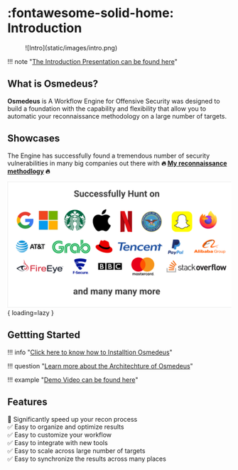 # :fontawesome-solid-home: Introduction

<figure markdown> 
  ![Intro](static/images/intro.png)
</figure>

!!! note "[The Introduction Presentation can be found here](https://docs.google.com/presentation/d/1Mu6JqzIpLiPbwXtPraFJRNBCAu5OXZn4SMIcl8hvMWI/edit#slide=id.gadf93641a2_2_75)"

## What is Osmedeus?
**Osmedeus** is A Workflow Engine for Offensive Security was designed to build a foundation with the capability and flexibility that allow you to automatic your reconnaissance methodology on a large number of targets.

## Showcases

The Engine has successfully found a tremendous number of security vulnerabilities in many big companies out there with **:fire: [My reconnaissance methodlogy](/premium/#my-methodology) :fire:**

![hof](static/images/hall-of-fame.png){ loading=lazy }


## Gettting Started

!!! info "[Click here to know how to Installtion Osmedeus](#)"

!!! question "[Learn more about the Architechture of Osmedeus](#)"

!!! example "[Demo Video can be found here](#)"


## Features

:rocket: Significantly speed up your recon process <br />
:white_check_mark: Easy to organize and optimize results  <br />
:white_check_mark: Easy to customize your workflow  <br />
:white_check_mark: Easy to integrate with new tools  <br />
:white_check_mark: Easy to scale across large number of targets  <br />
:white_check_mark: Easy to synchronize the results across many places  <br />
